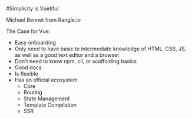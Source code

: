 #Simplicity is Vuetiful

Michael Bennet
from Rangle.io

The Case for Vue:
* Easy onboarding
* Only need to have basic to intermediate knowledge of HTML, CSS, JS, as well as a good text editor and a browser
* Don't need to know npm, cli, or scaffolding basics
* Good docs
* Is flexible
* Has an official ecosystem
    * Core
    * Routing
    * State Management
    * Template Compilation
    * SSR